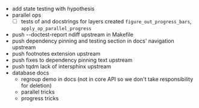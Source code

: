 - add state testing with hypothesis
- parallel ops
    - [ ] tests of and docstrings for layers created `figure_out_progress_bars`, `apply_op_parallel_progress`
- push --doctest-report ndiff upstream in Makefile
- push dependency pinning and testing section in docs' navigation upstream
- push footnotes extension upstream
- push fixes to dependency pinning text upstream
- push tqdm lack of intersphinx upstream
- database docs
    - regroup demo in docs (not in core API so we don't take responsibility for deletion)
    - parallel tricks
    - progress tricks
